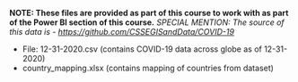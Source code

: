 **NOTE: These files are provided as part of this course to work with as part of the Power BI section of this course.**
*SPECIAL MENTION: The source of this data is - https://github.com/CSSEGISandData/COVID-19*

- File: 12-31-2020.csv (contains COVID-19 data across globe as of 12-31-2020)
- country_mapping.xlsx (contains mapping of countries from dataset)
